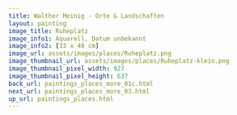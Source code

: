 ```yaml
---
title: Walther Meinig - Orte & Landschaften
layout: painting
image_title: Ruheplatz
image_info1: Aquarell, Datum unbekannt
image_info2: [33 x 48 cm]
image_url: assets/images/places/Ruheplatz.png
image_thumbnail_url: assets/images/places/Ruheplatz-klein.png
image_thumbnail_pixel_width: 927
image_thumbnail_pixel_height: 637
back_url: paintings_places_more_01c.html
next_url: paintings_places_more_03.html
up_url: paintings_places.html
---
```


